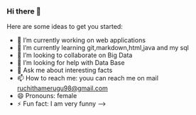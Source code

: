 ### Hi there 👋

Here are some ideas to get you started:

- 🔭 I’m currently working on web applications 
- 🌱 I’m currently learning git,markdown,html,java and my sql
- 👯 I’m looking to collaborate on Big Data 
- 🤔 I’m looking for help with Data Base
- 💬 Ask me about interesting facts
- 📫 How to reach me: youu can reach me on mail ruchithamerugu98@gmail.com
- 😄 Pronouns: female
- ⚡ Fun fact: I am very funny
-->
